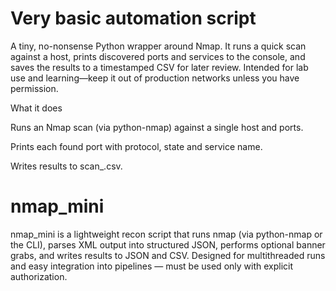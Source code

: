 # Very basic automation script
A tiny, no-nonsense Python wrapper around Nmap. It runs a quick scan against a host, prints discovered ports and services to the console, and saves the results to a timestamped CSV for later review. Intended for lab use and learning—keep it out of production networks unless you have permission.

What it does

Runs an Nmap scan (via python-nmap) against a single host and ports.

Prints each found port with protocol, state and service name.

Writes results to scan_<timestamp>.csv.


# nmap_mini
nmap_mini is a lightweight recon script that runs nmap (via python-nmap or the CLI), parses XML output into structured JSON, performs optional banner grabs, and writes results to JSON and CSV. Designed for multithreaded runs and easy integration into pipelines — must be used only with explicit authorization.
